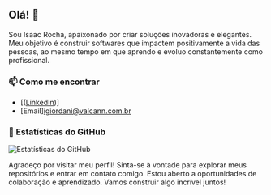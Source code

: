## Olá! 👋

Sou Isaac Rocha, apaixonado por criar soluções inovadoras e elegantes. Meu objetivo é construir softwares que impactem positivamente a vida das pessoas, ao mesmo tempo em que aprendo e evoluo constantemente como profissional.

### 📫 Como me encontrar

- [([LinkedIn](https://www.linkedin.com/in/isaacgiordani/))]
- [Email]igiordani@valcann.com.br

### 👀 Estatísticas do GitHub

![Estatísticas do GitHub](https://github-readme-stats.vercel.app/api?username=seu_nome_de_usuario&show_icons=true&count_private=true)

Agradeço por visitar meu perfil! Sinta-se à vontade para explorar meus repositórios e entrar em contato comigo. Estou aberto a oportunidades de colaboração e aprendizado. Vamos construir algo incrível juntos!
